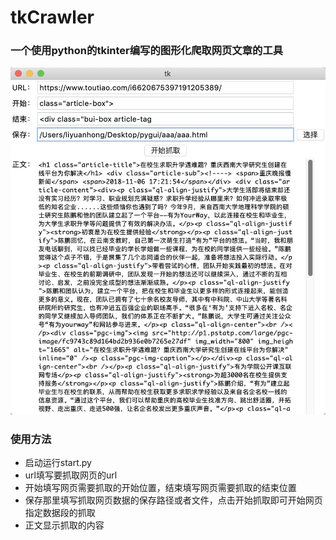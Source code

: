 # tkCrawler
### 一个使用python的tkinter编写的图形化爬取网页文章的工具
![图片加载失败](./example.png)

### 使用方法
+ 启动运行start.py
+ url填写要抓取网页的url
+ 开始填写网页需要抓取的开始位置，结束填写网页需要抓取的结束位置
+ 保存那里填写抓取网页数据的保存路径或者文件，点击开始抓取即可开始网页指定数据段的抓取
+ 正文显示抓取的内容

